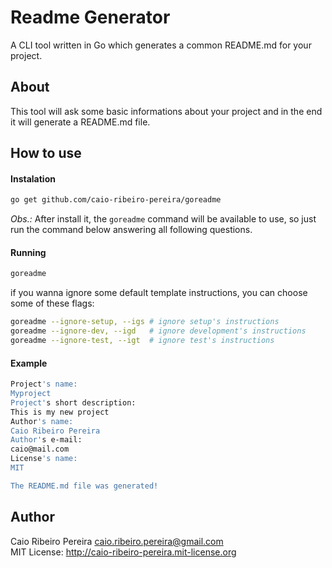 # Readme Generator

A CLI tool written in Go which generates a common README.md for your project.

## About

This tool will ask some basic informations about your project and in the end it will generate a README.md file.

## How to use

#### Instalation

``` bash
go get github.com/caio-ribeiro-pereira/goreadme
```

*Obs.:* After install it, the `goreadme` command will be available to use, so just run the command below answering all following questions. 

#### Running

``` bash
goreadme
```

if you wanna ignore some default template instructions, you can choose some of these flags:

``` bash
goreadme --ignore-setup, --igs # ignore setup's instructions
goreadme --ignore-dev, --igd   # ignore development's instructions
goreadme --ignore-test, --igt  # ignore test's instructions
```

#### Example

``` bash
Project's name:
Myproject
Project's short description:
This is my new project
Author's name:
Caio Ribeiro Pereira
Author's e-mail:
caio@mail.com
License's name:
MIT

The README.md file was generated!
```

## Author

Caio Ribeiro Pereira <caio.ribeiro.pereira@gmail.com>  
MIT License: http://caio-ribeiro-pereira.mit-license.org